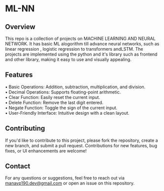 # ML-NN

## Overview

This repo is a collection of projects on MACHINE LEARNING AND NEURAL NETWORK. It has basic ML alogorithm till advance neural networks, such as linear regression , logistic regression to transformers andLSTM. The projects are implemented using the python and it's library such as frontend and other library, making it easy to use and visually appealing.

## Features

• Basic Operations: Addition, subtraction, multiplication, and division.<br>
• Decimal Operations: Supports floating-point arithmetic.<br>
• Clear Function: Easily reset the current input.<br>
• Delete Function: Remove the last digit entered.<br>
• Negate Function: Toggle the sign of the current input.<br>
• User-Friendly Interface: Intuitive design with a clean layout.<br>



## Contributing

If you'd like to contribute to this project, please fork the repository, create a new branch, and submit a pull request. Contributions for new features, bug fixes, or UI enhancements are welcome!

## Contact

For any questions or suggestions, feel free to reach out via manavp190.dev@gmail.com or open an issue on this repository.
